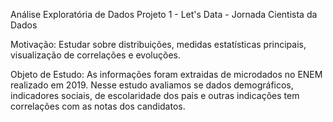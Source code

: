 Análise Exploratória de Dados
Projeto 1 - Let's Data - Jornada Cientista da Dados


Motivação: Estudar sobre distribuições, medidas estatísticas principais, visualização de correlações e evoluções.

Objeto de Estudo: As informações foram extraidas de microdados no ENEM realizado em 2019.
Nesse estudo avaliamos se dados demográficos, indicadores sociais, de escolaridade dos pais e outras indicações tem correlações com as notas dos candidatos.